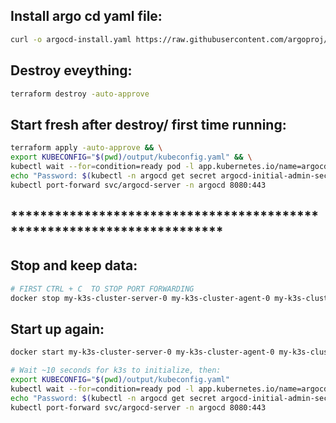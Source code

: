 ## Install argo cd yaml file:
```bash
curl -o argocd-install.yaml https://raw.githubusercontent.com/argoproj/argo-cd/v2.9.3/manifests/install.yaml
```


## Destroy eveything:
```bash
terraform destroy -auto-approve
```
## Start fresh after destroy/ first time running:
```bash
terraform apply -auto-approve && \
export KUBECONFIG="$(pwd)/output/kubeconfig.yaml" && \
kubectl wait --for=condition=ready pod -l app.kubernetes.io/name=argocd-server -n argocd --timeout=300s && \
echo "Password: $(kubectl -n argocd get secret argocd-initial-admin-secret -o jsonpath='{.data.password}' | base64 -d)" && \
kubectl port-forward svc/argocd-server -n argocd 8080:443
```

## ***********************************************************************

## Stop and keep data:
```bash
# FIRST CTRL + C  TO STOP PORT FORWARDING
docker stop my-k3s-cluster-server-0 my-k3s-cluster-agent-0 my-k3s-cluster-agent-1
```

## Start up again:
```bash
docker start my-k3s-cluster-server-0 my-k3s-cluster-agent-0 my-k3s-cluster-agent-1

# Wait ~10 seconds for k3s to initialize, then:
export KUBECONFIG="$(pwd)/output/kubeconfig.yaml"
kubectl wait --for=condition=ready pod -l app.kubernetes.io/name=argocd-server -n argocd --timeout=300s
echo "Password: $(kubectl -n argocd get secret argocd-initial-admin-secret -o jsonpath='{.data.password}' | base64 -d)"
kubectl port-forward svc/argocd-server -n argocd 8080:443
```


